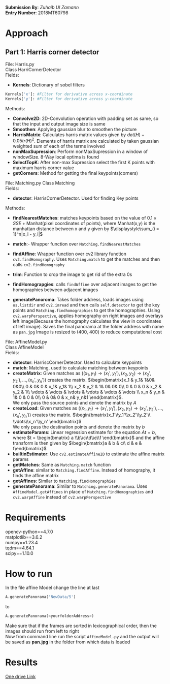 __Submission By__: _Zuhaib Ul Zamann_<br>
__Entry Number__: 2018MT60798
# Approach
## Part 1: Harris corner detector
File: Harris.py<br>
Class HarriCornerDetector<br>
Fields:
- __Kernels__: Dictionary of sobel filters
```python
Kernels['x']: #Filter for derivative across x-coordinate
Kernels['y']: #Filter for derivative across y-coordinate
```

Methods:
- __Convolve2D__: 2D-Convolution operation with padding set as same, so that the input and output image size is same
- __Smoothen__: Applying gaussian blur to smoothen the picture
- __HarrisMatrix__: Calculates harris matrix values given by $det(H) - 0.05 tr(H)^2$. Elements of harris matrix are calculated by taken gaussian weighted sum of each of the terms involved
- __nonMaxSupression__: Perform nonMaxSupression in a window of windowSize. 8-Way local optima is found
- __SelectTopK__: After non-max Supression select the first K points with maximum harris corner value
- __getCorners__: Method for getting the final keypoints(corners)

File: Matching.py
Class Matching<br>
Fields:
- __detector__: HarrisCornerDetector. Used for finding Key points

Methods:
- __findNearestMatches__: matches keypoints based on the value of $0.1\times SSE + \text{Manhat(pixel coordinates of points)}$, where $\text{Manhat(x,y)}$ is the manhattan distance between x and y given by $\displaystyle\sum_{i = 1}^n|x_i - y_i|$

- __match__:- Wrapper function over ``Matching.findNearestMatches``
- __findAffine__: Wrapper function over cv2 library function ``cv2.findHomography``. Uses ``Matching.match`` to get the matches and then calls ``cv2.findHomography``
- __trim__: Function to crop the image to get rid of the extra 0s
- __findHomograpgies__: calls ``findAffine`` over adjacent images to get the homographies between adjacent images
- __generatePanoroma__: Takes folder address, loads images using ``os.listdir`` and ``cv2.imread`` and then calls ``self.detector`` to get the key points and  ``Matching.findhomographies`` to get the homographies. Using ``cv2.warpPerspective``, applies homography on right images and overlays left image(Because the homography calculates the view in coordinates of left image). Saves the final panorama at the folder address with name as ``pan.jpg``
Image is resized to (400, 400) to reduce computational cost

File: AffineModel.py<br>
Class AffineModel<br>
Fields:
- __detector__: HarriscCornerDetector. Used to calculate keypoints
- __match__: Matching, used to calculate matching between keypoints
- __createMatrix__: Given matches as $((x_1, y_1)\rightarrow (x_1', y_1'), (x_2, y_2)\rightarrow (x_2', y_2'), \ldots, (x_n', y_n'))$ creates the matrix.
$\begin{bmatrix}x_1 & y_1& 1&0& 0&0\\
                0 & 0& 0 & x_1& y_1& 1\\
                x_2 & y_2 & 1& 0& 0& 0\\
                0 & 0 & 0 & x_2 & y_2 & 1\\
                \vdots & \vdots & \vdots & \vdots & \vdots & \vdots \\
                x_n & y_n & 1& 0 & 0 & 0\\
                0 & 0& 0 & x_n& y_n&1
\end{bmatrix}$.<br>
We only pass the source points and denote the matrix by $A$
- __createLoad__: Given matches as $((x_1, y_1)\rightarrow (x_1', y_1'), (x_2, y_2)\rightarrow (x_2', y_2'), \ldots, (x_n', y_n'))$ creates the matrix.
$\begin{bmatrix}x_1'\\y_1'\\x_2'\\y_2'\\ \vdots\\x_n'\\y_n' 
\end{bmatrix}$<br>We only pass the destination points and denote the matrix by $b$
- __estimateParams__: Linear regression estimate for the equation $At = b$, where $t = \begin{bmatrix}
a \\b\\c\\d\\e\\f
\end{bmatrix}$ and the affine transform is then given by
$\begin{bmatrix}a & b & c\\ d & e & f\end{bmatrix}$
- __builtinEstimator__: Use ``cv2.estimateAffine2D`` to estimate the affine matrix params
- __getMatches__: Same as ``Matching.match`` function
- __getAffine__: similar to ``Matching.findAffine``. Instead of homography, it finds the affine matrix
- __getAffines__: Similar to ``Matching.findHomographies``
- __generatePanorama__: Similar to ``Matching.generatePanorama``. Uses ``AffineModel.getAffines`` in place of ``Matching.findHomographies`` and ``cv2.warpAffine`` instead of ``cv2.warpPerspective`` 

# Requirements
opencv-python==4.7.0<br>
matplotlib==3.6.2<br>
numpy==1.23.4<br>
tqdm==4.64.1<br>
scipy==1.10.0
# How to run
In the file affine Model change the line at last
```python
A.generatePanorama('NewData/5')
```
to 
```python
A.generatePanorama(<yourfolderAddress>)
```
Make sure that if the frames are sorted in lexicographical order, then the images should run from left to right<br>
Now from command line run the script ``AffineModel.py`` and the output will be saved as __pan.jpg__ in the folder from which data is loaded
# Results
[One drive Link](https://csciitd-my.sharepoint.com/:f:/g/personal/mt6180798_iitd_ac_in/Eh0gxZlVFjhGgWGWWylqZ2cBiOF_MfuYDgQvO_wvssRktQ?e=vCYT2C)
